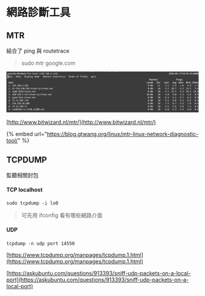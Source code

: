 # 網路診斷工具

## MTR

結合了 ping 與 routetrace

> sudo mtr google.com

![](../.gitbook/assets/ying-mu-kuai-zhao-20200817-shang-wu-10.03.35.png)

[http://www.bitwizard.nl/mtr/](http://www.bitwizard.nl/mtr/)

{% embed url="https://blog.gtwang.org/linux/mtr-linux-network-diagnostic-tool/" %}

## TCPDUMP

監聽相關封包

#### TCP localhost 

```text
sudo tcpdump -i lo0
```

> 可先用 ifconfig 看有哪些網路介面

#### UDP

```text
tcpdump -n udp port 14550
```

[https://www.tcpdump.org/manpages/tcpdump.1.html](https://www.tcpdump.org/manpages/tcpdump.1.html)

[https://askubuntu.com/questions/913393/sniff-udp-packets-on-a-local-port](https://askubuntu.com/questions/913393/sniff-udp-packets-on-a-local-port)

